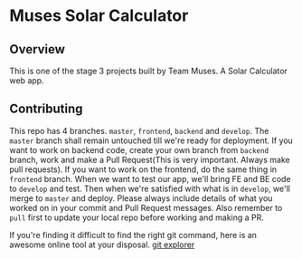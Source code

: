 # Muses Solar Calculator

## Overview

This is one of the stage 3 projects built by Team Muses. A Solar Calculator web app.

## Contributing

This repo has 4 branches. `master`, `frontend`, `backend` and `develop`. The `master` branch shall remain untouched till we're ready for deployment. If you want to work on backend code, create your own branch from `backend` branch, work and make a Pull Request(This is very important. Always make pull requests). If you want to work on the frontend, do the same thing in `frontend` branch. When we want to test our app, we'll bring FE and BE code to `develop` and test. Then when we're satisfied with what is in `develop`, we'll merge to `master` and deploy. Please always include details of what you worked on in your commit and Pull Request messages. Also remember to `pull` first to update your local repo before working and making a PR. 

If you're finding it difficult to find the right git command, here is an awesome online tool at your disposal. [git explorer](https://gitexplorer.com)
